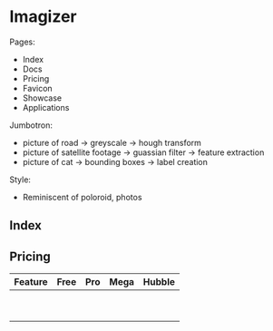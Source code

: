 # Imagizer

Pages:

- Index
- Docs
- Pricing
- Favicon
- Showcase
- Applications

Jumbotron: 

- picture of road -> greyscale -> hough transform
- picture of satellite footage -> guassian filter -> feature extraction
- picture of cat -> bounding boxes -> label creation

Style:

- Reminiscent of poloroid, photos

## Index

## Pricing

| Feature | Free | Pro  | Mega | Hubble |
| ------- | ---- | ---- | ---- | ------ |
|         |      |      |      |        |
|         |      |      |      |        |
|         |      |      |      |        |
|         |      |      |      |        |
|         |      |      |      |        |
|         |      |      |      |        |
|         |      |      |      |        |
|         |      |      |      |        |
|         |      |      |      |        |

